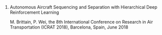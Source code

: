 1. Autonomous Aircraft Sequencing and Separation with Hierarchical Deep Reinforcement Learning

   M. Brittain, P. Wei, the 8th International Conference on Research in Air Transportation (ICRAT 2018), Barcelona, Spain, June 2018
